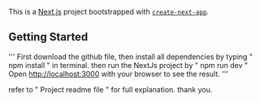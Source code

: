 This is a [Next.js](https://nextjs.org/) project bootstrapped with [`create-next-app`](https://github.com/vercel/next.js/tree/canary/packages/create-next-app).

## Getting Started
'''
First download the github file, then install all dependencies by typing " npm install " in terminal.
then run the NextJs project by " npm run dev "
Open [http://localhost:3000](http://localhost:3000) with your browser to see the result.
'''

refer to " Project readme file " for full explanation. thank you.
